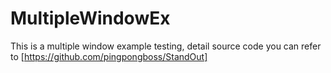 # MultipleWindowEx

This is a multiple window example testing, detail source code you can refer to  [https://github.com/pingpongboss/StandOut]
